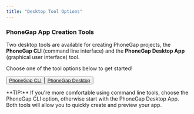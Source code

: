 ```yaml
---
title: "Desktop Tool Options"
---
```


### PhoneGap App Creation Tools
Two desktop tools are available for creating PhoneGap projects, the **PhoneGap CLI** (command line interface) and the **PhoneGap Desktop App** (graphical user interface) tool.

Choose one of the tool options below to get started!

   <button>[PhoneGap CLI](/guides/cli)</button><button>[PhoneGap Desktop](/guides/desktop)</button>


<div class="alert--info">**TIP:** If you're more comfortable using command line tools, choose the PhoneGap CLI option, otherwise start with the PhoneGap Desktop App. Both tools will allow you to quickly create and preview your app. </div>
